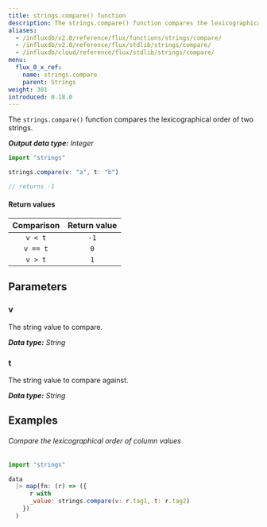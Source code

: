 ```yaml
---
title: strings.compare() function
description: The strings.compare() function compares the lexicographical order of two strings.
aliases:
  - /influxdb/v2.0/reference/flux/functions/strings/compare/
  - /influxdb/v2.0/reference/flux/stdlib/strings/compare/
  - /influxdb/cloud/reference/flux/stdlib/strings/compare/
menu:
  flux_0_x_ref:
    name: strings.compare
    parent: Strings
weight: 301
introduced: 0.18.0
---
```


The `strings.compare()` function compares the lexicographical order of two strings.

_**Output data type:** Integer_

```js
import "strings"

strings.compare(v: "a", t: "b")

// returns -1
```

#### Return values
| Comparison | Return value |
|:----------:|:------------:|
| `v < t`    | `-1`         |
| `v == t`   | `0`          |
| `v > t`    | `1`          |

## Parameters

### v
The string value to compare.

_**Data type:** String_

### t
The string value to compare against.

_**Data type:** String_

## Examples

###### Compare the lexicographical order of column values
```js
import "strings"

data
  |> map(fn: (r) => ({
      r with
      _value: strings.compare(v: r.tag1, t: r.tag2)
    })
  )  
```
